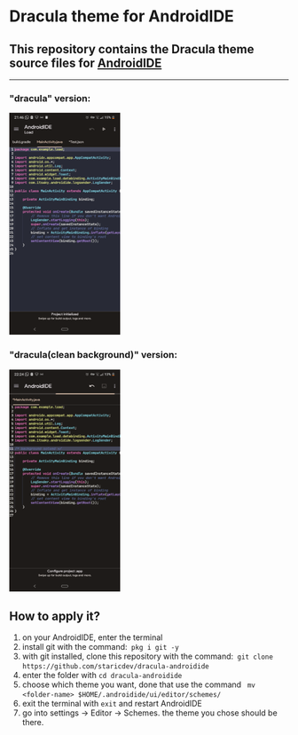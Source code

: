 # Dracula theme for AndroidIDE
## This repository contains the Dracula theme source files for [AndroidIDE](https://github.com/AndroidIDEOfficial/AndroidIDE) 
---
### "dracula" version:
<img src="images/dracula.png" alt="Image" width="200" height="400"> 

### "dracula(clean background)" version:
<img src="images/dracula1.png" alt="Image1" width="200" height="400">

## How to apply it?
1. on your AndroidIDE, enter the terminal 
2. install git with the command:``` pkg i git -y```
3. with git installed, clone this repository with the command:``` git clone https://github.com/staricdev/dracula-androidide```
4. enter the folder with ```cd dracula-androidide```
5. choose which theme you want, done that use the command ``` mv <folder-name> $HOME/.androidide/ui/editor/schemes/```
6. exit the terminal with ```exit``` and restart AndroidIDE
7. go into settings -> Editor -> Schemes. the theme you chose should be there.